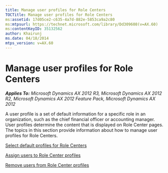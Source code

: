 ```yaml
---
title: Manage user profiles for Role Centers
TOCTitle: Manage user profiles for Role Centers
ms:assetid: 17d05ce2-c635-4a7d-882e-5853ca9a2c80
ms:mtpsurl: https://technet.microsoft.com/library/Dd309608(v=AX.60)
ms:contentKeyID: 35132562
author: Khairunj
ms.date: 04/18/2014
mtps_version: v=AX.60
---
```


# Manage user profiles for Role Centers 


_**Applies To:** Microsoft Dynamics AX 2012 R3, Microsoft Dynamics AX 2012 R2, Microsoft Dynamics AX 2012 Feature Pack, Microsoft Dynamics AX 2012_

A user profile is a set of default information for a specific role in an organization, such as the chief financial officer or accounting manager. User profiles determine the content that is displayed on Role Center pages. The topics in this section provide information about how to manage user profiles for Role Centers.

[Select default profiles for Role Centers](select-default-profiles-for-role-centers.md)

[Assign users to Role Center profiles](assign-users-to-role-center-profiles.md)

[Remove users from Role Center profiles](remove-users-from-role-center-profiles.md)

  



